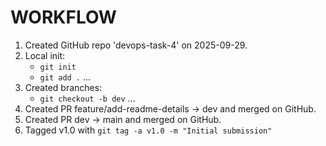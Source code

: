 # WORKFLOW

1. Created GitHub repo 'devops-task-4' on 2025-09-29.
2. Local init:
   - `git init`
   - `git add .` ...
3. Created branches:
   - `git checkout -b dev` ...
4. Created PR feature/add-readme-details -> dev and merged on GitHub.
5. Created PR dev -> main and merged on GitHub.
6. Tagged v1.0 with `git tag -a v1.0 -m "Initial submission"`
